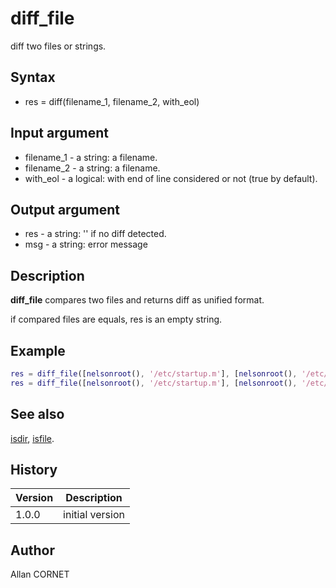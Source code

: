 

# diff_file

diff two files or strings.

## Syntax

- res = diff(filename_1, filename_2, with_eol)

## Input argument

 - filename_1 - a string: a filename.
 - filename_2 - a string: a filename.
 - with_eol - a logical: with end of line considered or not (true by default).

## Output argument

 - res - a string: '' if no diff detected.
 - msg - a string: error message

## Description


  <p><b>diff_file</b> compares two files and returns diff as unified format.</p>
  <p>if compared files are equals, res is an empty string.</p>


## Example

```matlab
res = diff_file([nelsonroot(), '/etc/startup.m'], [nelsonroot(), '/etc/startup.m'])
res = diff_file([nelsonroot(), '/etc/startup.m'], [nelsonroot(), '/etc/finish.m'])
```

## See also

[isdir](isdir.md), [isfile](isfile.md).
## History

|Version|Description|
|------|------|
|1.0.0|initial version|


## Author

Allan CORNET



